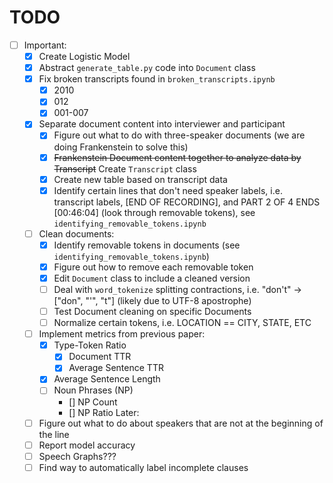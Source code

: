 # TODO

- [ ] Important:
  - [x] Create Logistic Model
  - [x] Abstract `generate_table.py` code into `Document` class
  - [x] Fix broken transcripts found in `broken_transcripts.ipynb`
    - [x] 2010
    - [x] 012
    - [x] 001-007
  - [x] Separate document content into interviewer and participant
    - [x] Figure out what to do with three-speaker documents (we are doing Frankenstein to solve this)
    - [x] ~~Frankenstein Document content together to analyze data by Transcript~~ Create `Transcript` class
    - [x] Create new table based on transcript data
    - [x] Identify certain lines that don't need speaker labels, i.e. transcript labels, [END OF RECORDING], and PART 2 OF 4 ENDS [00:46:04] (look through removable tokens), see `identifying_removable_tokens.ipynb`
  - [ ] Clean documents:
    - [x] Identify removable tokens in documents (see `identifying_removable_tokens.ipynb`)
    - [x] Figure out how to remove each removable token
    - [x] Edit `Document` class to include a cleaned version
    - [ ] Deal with `word_tokenize` splitting contractions, i.e. "don't" -> ["don", "'", "t"] (likely due to UTF-8 apostrophe)
    - [ ] Test Document cleaning on specific Documents
    - [ ] Normalize certain tokens, i.e. LOCATION == CITY, STATE, ETC 
  - [ ] Implement metrics from previous paper:
    - [x] Type-Token Ratio
      - [x] Document TTR
      - [x] Average Sentence TTR
    - [x] Average Sentence Length
    - [ ] Noun Phrases (NP) 
      - [] NP Count
      - [] NP Ratio
Later:
  - [ ] Figure out what to do about speakers that are not at the beginning of the line
  - [ ] Report model accuracy
  - [ ] Speech Graphs???
  - [ ] Find way to automatically label incomplete clauses
